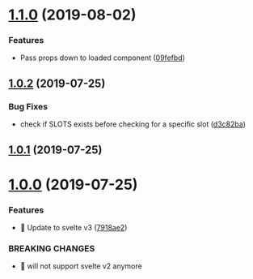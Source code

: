 # [1.1.0](https://github.com/kaisermann/svelte-loadable/compare/v1.0.2...v1.1.0) (2019-08-02)

### Features

- Pass props down to loaded component ([09fefbd](https://github.com/kaisermann/svelte-loadable/commit/09fefbd))

## [1.0.2](https://github.com/kaisermann/svelte-loadable/compare/v1.0.1...v1.0.2) (2019-07-25)

### Bug Fixes

- check if SLOTS exists before checking for a specific slot ([d3c82ba](https://github.com/kaisermann/svelte-loadable/commit/d3c82ba))

## [1.0.1](https://github.com/kaisermann/svelte-loadable/compare/v1.0.0...v1.0.1) (2019-07-25)

# [1.0.0](https://github.com/kaisermann/svelte-loadable/compare/7918ae2...v1.0.0) (2019-07-25)

### Features

- 🎸 Update to svelte v3 ([7918ae2](https://github.com/kaisermann/svelte-loadable/commit/7918ae2))

### BREAKING CHANGES

- 🧨 will not support svelte v2 anymore
